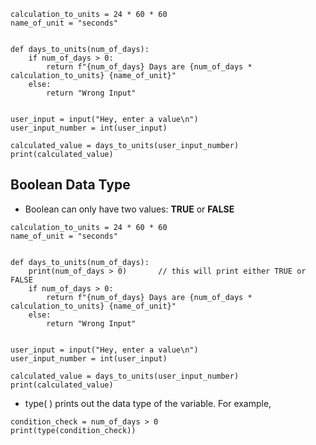 ```
calculation_to_units = 24 * 60 * 60
name_of_unit = "seconds"


def days_to_units(num_of_days):
    if num_of_days > 0:
        return f"{num_of_days} Days are {num_of_days * calculation_to_units} {name_of_unit}"
    else:
        return "Wrong Input"


user_input = input("Hey, enter a value\n")
user_input_number = int(user_input)

calculated_value = days_to_units(user_input_number)
print(calculated_value)
```



## Boolean Data Type ##

* Boolean can only have two values: <b>TRUE</b> or <b>FALSE</b>

```
calculation_to_units = 24 * 60 * 60
name_of_unit = "seconds"


def days_to_units(num_of_days):
    print(num_of_days > 0)       // this will print either TRUE or FALSE
    if num_of_days > 0:
        return f"{num_of_days} Days are {num_of_days * calculation_to_units} {name_of_unit}"
    else:
        return "Wrong Input"


user_input = input("Hey, enter a value\n")
user_input_number = int(user_input)

calculated_value = days_to_units(user_input_number)
print(calculated_value)
```



* type( ) prints out the data type of the variable. For example,

```
condition_check = num_of_days > 0
print(type(condition_check))
```
